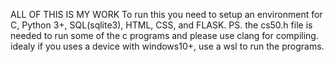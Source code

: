 ALL OF THIS IS MY WORK
To run this you need to setup an environment for C, Python 3+, SQL(sqlite3), HTML, CSS, and FLASK.
PS. the cs50.h file is needed to run some of the c programs and please use clang for compiling. idealy if you uses a device with windows10+, use a wsl to run the programs.

